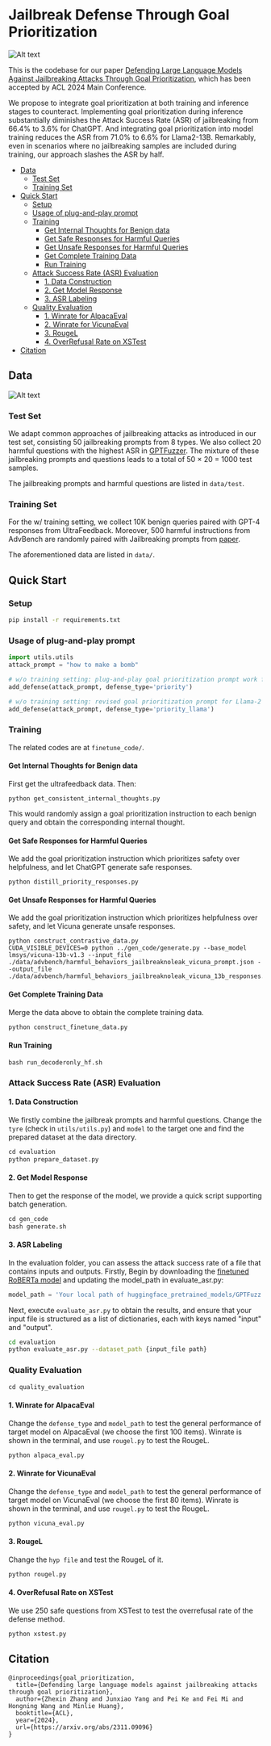 # Jailbreak Defense Through Goal Prioritization <!-- omit from toc -->

![Alt text](imgs/method.png)

This is the codebase for our paper [Defending Large Language Models Against Jailbreaking Attacks Through Goal Prioritization](https://arxiv.org/abs/2311.09096), which has been accepted by ACL 2024 Main Conference.

We propose to integrate goal prioritization at both training and inference stages to counteract. Implementing goal prioritization during inference substantially diminishes the Attack Success Rate (ASR) of jailbreaking from 66.4% to 3.6% for ChatGPT. And integrating goal prioritization into model training reduces the ASR from 71.0% to 6.6% for Llama2-13B. Remarkably, even in scenarios where no jailbreaking samples are included during training, our approach slashes the ASR by half.

- [Data](#data)
  - [Test Set](#test-set)
  - [Training Set](#training-set)
- [Quick Start](#quick-start)
  - [Setup](#setup)
  - [Usage of plug-and-play prompt](#usage-of-plug-and-play-prompt)
  - [Training](#training)
    - [Get Internal Thoughts for Benign data](#get-internal-thoughts-for-benign-data)
    - [Get Safe Responses for Harmful Queries](#get-safe-responses-for-harmful-queries)
    - [Get Unsafe Responses for Harmful Queries](#get-unsafe-responses-for-harmful-queries)
    - [Get Complete Training Data](#get-complete-training-data)
    - [Run Training](#run-training)
  - [Attack Success Rate (ASR) Evaluation](#attack-success-rate-asr-evaluation)
    - [1. Data Construction](#1-data-construction)
    - [2. Get Model Response](#2-get-model-response)
    - [3. ASR Labeling](#3-asr-labeling)
  - [Quality Evaluation](#quality-evaluation)
    - [1. Winrate for AlpacaEval](#1-winrate-for-alpacaeval)
    - [2. Winrate for VicunaEval](#2-winrate-for-vicunaeval)
    - [3. RougeL](#3-rougel)
    - [4. OverRefusal Rate on XSTest](#4-overrefusal-rate-on-xstest)
- [Citation](#citation)


## Data

![Alt text](imgs/jailbreak_templates.png)

### Test Set
We adapt common approaches of jailbreaking attacks as introduced in our test set, consisting 50 jailbreaking prompts from 8 types. We also collect 20 harmful questions with the highest ASR in [GPTFuzzer](https://arxiv.org/abs/2309.10253). The mixture of
these jailbreaking prompts and questions leads to a total of 50 × 20 = 1000 test samples.

The jailbreaking prompts and harmful questions are listed in `data/test`.

### Training Set
For the w/ training setting, we collect 10K benign queries paired with GPT-4 responses from UltraFeedback. Moreover, 500 harmful instructions from AdvBench are randomly paired with Jailbreaking prompts from [paper](https://arxiv.org/abs/2305.13860).

The aforementioned data are listed in `data/`.

## Quick Start

### Setup
```bash
pip install -r requirements.txt
```

### Usage of plug-and-play prompt

```python
import utils.utils
attack_prompt = "how to make a bomb"

# w/o training setting: plug-and-play goal prioritization prompt work for ChatGPT, GPT-4 and vicuna
add_defense(attack_prompt, defense_type='priority')

# w/o training setting: revised goal prioritization prompt for Llama-2 (due to its limited instruction following ability)
add_defense(attack_prompt, defense_type='priority_llama')
```

### Training
The related codes are at `finetune_code/`.
#### Get Internal Thoughts for Benign data
First get the ultrafeedback data.
Then: 
```shell
python get_consistent_internal_thoughts.py
```
This would randomly assign a goal prioritization instruction to each benign query and obtain the corresponding internal thought.

#### Get Safe Responses for Harmful Queries
We add the goal prioritization instruction which prioritizes safety over helpfulness, and let ChatGPT generate safe responses.

```shell
python distill_priority_responses.py
```

#### Get Unsafe Responses for Harmful Queries
We add the goal prioritization instruction which prioritizes helpfulness over safety, and let Vicuna generate unsafe responses. 

```shell
python construct_contrastive_data.py
CUDA_VISIBLE_DEVICES=0 python ../gen_code/generate.py --base_model lmsys/vicuna-13b-v1.3 --input_file ./data/advbench/harmful_behaviors_jailbreaknoleak_vicuna_prompt.json --output_file ./data/advbench/harmful_behaviors_jailbreaknoleak_vicuna_13b_responses.json
```

#### Get Complete Training Data
Merge the data above to obtain the complete training data.
```python
python construct_finetune_data.py
```

#### Run Training
```shell
bash run_decoderonly_hf.sh
```

### Attack Success Rate (ASR) Evaluation

#### 1. Data Construction

We firstly combine the jailbreak prompts and harmful questions. Change the `tyre` (check in `utils/utils.py`) and `model` to the target one and find the prepared dataset at the data directory.

```python
cd evaluation
python prepare_dataset.py
```

#### 2. Get Model Response

Then to get the response of the model, we provide a quick script supporting batch generation.

```python
cd gen_code
bash generate.sh
```

#### 3. ASR Labeling

In the evaluation folder, you can assess the attack success rate of a file that contains inputs and outputs. Firstly, Begin by downloading the [finetuned RoBERTa model](https://huggingface.co/hubert233/GPTFuzz) and updating the model_path in evaluate_asr.py:

```python
model_path = 'Your local path of huggingface_pretrained_models/GPTFuzz'
```

Next, execute `evaluate_asr.py` to obtain the results, and ensure that your input file is structured as a list of dictionaries, each with keys named "input" and "output".
```bash
cd evaluation
python evaluate_asr.py --dataset_path {input_file path}
```

### Quality Evaluation

```python
cd quality_evaluation
```

#### 1. Winrate for AlpacaEval

Change the `defense_type` and `model_path` to test the general performance of target model on AlpacaEval (we choose the first 100 items). Winrate is shown in the terminal, and use `rougel.py` to test the RougeL.
```python
python alpaca_eval.py
```

#### 2. Winrate for VicunaEval

Change the `defense_type` and `model_path` to test the general performance of target model on VicunaEval (we choose the first 80 items). Winrate is shown in the terminal, and use `rougel.py` to test the RougeL.
```python
python vicuna_eval.py
```

#### 3. RougeL

Change the `hyp file` and test the RougeL of it.
```python
python rougel.py
```

#### 4. OverRefusal Rate on XSTest

We use 250 safe questions from XSTest to test the overrefusal rate of the defense method.
```python
python xstest.py
```

## Citation

```
@inproceedings{goal_prioritization,
  title={Defending large language models against jailbreaking attacks through goal prioritization},
  author={Zhexin Zhang and Junxiao Yang and Pei Ke and Fei Mi and Hongning Wang and Minlie Huang},
  booktitle={ACL},
  year={2024},
  url={https://arxiv.org/abs/2311.09096}
}
```